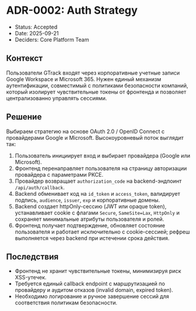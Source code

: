 # ADR-0002: Auth Strategy

- Status: Accepted
- Date: 2025-09-21
- Deciders: Core Platform Team

## Контекст

Пользователи GTrack входят через корпоративные учетные записи Google Workspace и Microsoft 365. Нужен единый механизм аутентификации, совместимый с политиками безопасности компаний, который изолирует чувствительные токены от фронтенда и позволяет централизованно управлять сессиями.

## Решение

Выбираем стратегию на основе OAuth 2.0 / OpenID Connect с провайдерами Google и Microsoft. Высокоуровневый поток выглядит так:

1. Пользователь инициирует вход и выбирает провайдера (Google или Microsoft).
2. Фронтенд перенаправляет пользователя на страницу авторизации провайдера с параметрами PKCE.
3. Провайдер возвращает `authorization_code` на backend-эндпоинт `/api/auth/callback`.
4. Backend обменивает код на `id_token` и `access_token`, валидирует подпись, `audience`, `issuer`, `exp` и корпоративные домены.
5. Backend создает httpOnly-сессию (JWT или opaque token), устанавливает cookie с флагами `Secure`, `SameSite=Lax`, `HttpOnly` и сохраняет минимальные атрибуты пользователя и ролей.
6. Фронтенд получает подтверждение, обновляет состояние пользователя и работает исключительно с cookie-сессией; рефреш выполняется через backend при истечении срока действия.

## Последствия

- Фронтенд не хранит чувствительные токены, минимизируя риск XSS-утечек.
- Требуется единый callback endpoint с маршрутизацией по провайдеру и аудитом отказов (invalid domain, expired token).
- Необходимо логирование и ручное завершение сессий для соответствия политикам безопасности.
